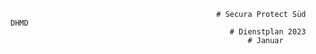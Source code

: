                                                   # Secura Protect Süd DHMD
                                                     # Dienstplan 2023   
                                                         # Januar                             

                                      
